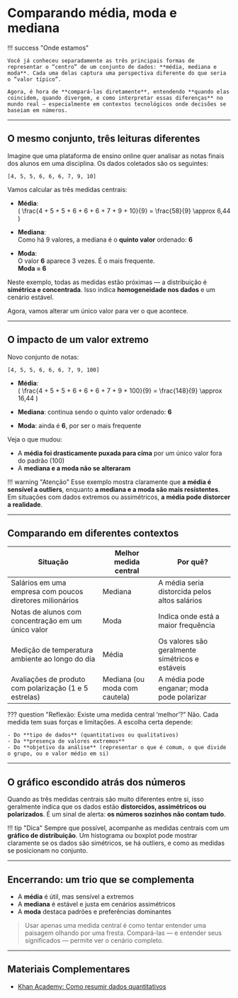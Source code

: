 # Comparando média, moda e mediana

!!! success "Onde estamos"

    Você já conheceu separadamente as três principais formas de representar o “centro” de um conjunto de dados: **média, mediana e moda**. Cada uma delas captura uma perspectiva diferente do que seria o “valor típico”.

    Agora, é hora de **compará-las diretamente**, entendendo **quando elas coincidem, quando divergem, e como interpretar essas diferenças** no mundo real — especialmente em contextos tecnológicos onde decisões se baseiam em números.

---

## O mesmo conjunto, três leituras diferentes

Imagine que uma plataforma de ensino online quer analisar as notas finais dos alunos em uma disciplina. Os dados coletados são os seguintes:

```
[4, 5, 5, 6, 6, 6, 7, 9, 10]
```

Vamos calcular as três medidas centrais:

- **Média**:  
  \( \frac{4 + 5 + 5 + 6 + 6 + 6 + 7 + 9 + 10}{9} = \frac{58}{9} \approx 6,44 \)

- **Mediana**:  
  Como há 9 valores, a mediana é o **quinto valor** ordenado: **6**

- **Moda**:  
  O valor **6** aparece 3 vezes. É o mais frequente.  
  **Moda = 6**

Neste exemplo, todas as medidas estão próximas — a distribuição é **simétrica e concentrada**. Isso indica **homogeneidade nos dados** e um cenário estável.

Agora, vamos alterar um único valor para ver o que acontece.

---

## O impacto de um valor extremo

Novo conjunto de notas:

```
[4, 5, 5, 6, 6, 6, 7, 9, 100]
```

- **Média**:  
  \( \frac{4 + 5 + 5 + 6 + 6 + 6 + 7 + 9 + 100}{9} = \frac{148}{9} \approx 16,44 \)

- **Mediana**: continua sendo o quinto valor ordenado: **6**

- **Moda**: ainda é **6**, por ser o mais frequente

Veja o que mudou:

- A **média foi drasticamente puxada para cima** por um único valor fora do padrão (100)
- A **mediana e a moda não se alteraram**

!!! warning "Atenção"
    Esse exemplo mostra claramente que **a média é sensível a outliers**, enquanto **a mediana e a moda são mais resistentes**. Em situações com dados extremos ou assimétricos, **a média pode distorcer a realidade**.

---

## Comparando em diferentes contextos

| Situação                                | Melhor medida central                        | Por quê?                                      |
|-----------------------------------------|----------------------------------------------|-----------------------------------------------|
| Salários em uma empresa com poucos diretores milionários | Mediana                                   | A média seria distorcida pelos altos salários |
| Notas de alunos com concentração em um único valor | Moda                                      | Indica onde está a maior frequência           |
| Medição de temperatura ambiente ao longo do dia | Média                                     | Os valores são geralmente simétricos e estáveis |
| Avaliações de produto com polarização (1 e 5 estrelas) | Mediana (ou moda com cautela)            | A média pode enganar; moda pode polarizar     |

??? question "Reflexão: Existe uma medida central ‘melhor’?"
    Não. Cada medida tem suas forças e limitações. A escolha certa depende:

    - Do **tipo de dados** (quantitativos ou qualitativos)
    - Da **presença de valores extremos**
    - Do **objetivo da análise** (representar o que é comum, o que divide o grupo, ou o valor médio em si)

---

## O gráfico escondido atrás dos números

Quando as três medidas centrais são muito diferentes entre si, isso geralmente indica que os dados estão **distorcidos, assimétricos ou polarizados**. É um sinal de alerta: **os números sozinhos não contam tudo**.

!!! tip "Dica"
    Sempre que possível, acompanhe as medidas centrais com um **gráfico de distribuição**. Um histograma ou boxplot pode mostrar claramente se os dados são simétricos, se há outliers, e como as medidas se posicionam no conjunto.

---

## Encerrando: um trio que se complementa

- A **média** é útil, mas sensível a extremos  
- A **mediana** é estável e justa em cenários assimétricos  
- A **moda** destaca padrões e preferências dominantes

> Usar apenas uma medida central é como tentar entender uma paisagem olhando por uma fresta. Compará-las — e entender seus significados — permite ver o cenário completo.

---

## Materiais Complementares

- [Khan Academy: Como resumir dados quantitativos](https://pt.khanacademy.org/math/statistics-probability/summarizing-quantitative-data)